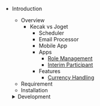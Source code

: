 - Introduction

  - Overview
	- Kecak vs Joget 
		- Scheduler
		- Email Processor
		- Mobile App
		- Apps
			- [Role Management]()
			- [Interim Participant]()
		- Features
			- [Currency Handling]()
  - Requirement
  - Installation
  
  <details>
  <summary> Development </summary>
  
		[Compliling Core](development_compilingCore.md)
		[Automated Process](development_automatedProcess.md)
		
  </details>